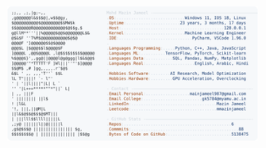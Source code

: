 <picture>
  <source srcset="https://raw.githubusercontent.com/mmazinjameel/mmazinjameel/main/dark_mode.svg?v=1740233238" media="(prefers-color-scheme: dark)">
  <img src="https://raw.githubusercontent.com/mmazinjameel/mmazinjameel/main/light_mode.svg?v=1740233238">
</picture>
